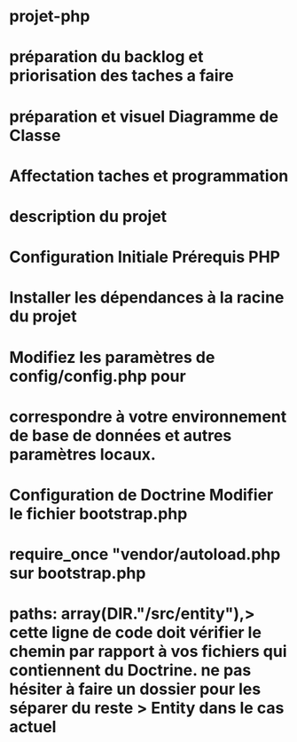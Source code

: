 # projet-php
#
# préparation du backlog et priorisation des taches a faire
#
# préparation et visuel Diagramme de Classe
#
# Affectation taches et programmation
#
# description du projet
# 
# Configuration Initiale Prérequis PHP
# Installer les dépendances à la racine du projet
# Modifiez les paramètres de config/config.php pour 
# correspondre à votre environnement de base de données et autres paramètres locaux. 
# Configuration de Doctrine Modifier le fichier bootstrap.php
# require_once "vendor/autoload.php sur bootstrap.php
# paths: array(__DIR__."/src/entity"),> cette ligne de code doit vérifier le chemin par rapport à vos fichiers qui contiennent du Doctrine. ne pas hésiter à faire un dossier pour les séparer du reste > Entity dans le cas actuel
# 
#
#
